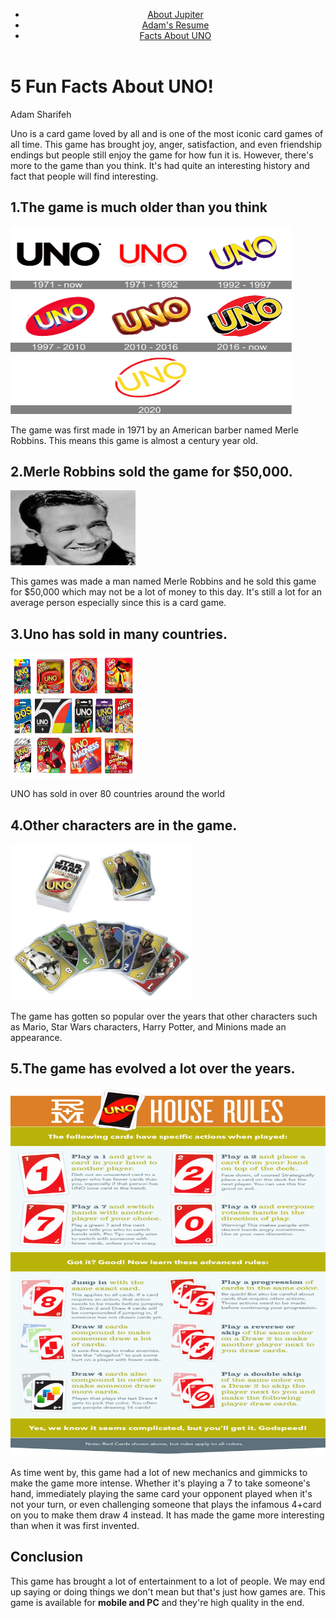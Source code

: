 <!Doctype html>
<html lang="en">
<head>
	<meta charset="UTF-8">
	<title>5 Fun Facts About UNO!</title>
</head>
<body>
  <header>
    <nav>
      <ul>
        <li><a href="https://adam893-o.github.io/project-1-jupiter.html">About Jupiter</a></li>
        <li><a href="https://adam893-o.github.io/resume.html">Adam's Resume</a></li>
        <li><a href="https://adam893-o.github.io/Project-1-UNO">Facts About UNO</a></li>
      </ul>
    </nav>
  </header>
    <div>
      <h1>5 Fun Facts About UNO!</h1>
	  <p>Adam Sharifeh</p>
	  <p>Uno is a card game loved by all and is one of the most iconic card games of all time. This game has brought joy, anger, satisfaction, and even friendship endings but people still enjoy the game for how fun it is. However, there's more to the game than you think. It's had quite an interesting history and fact that people will find interesting.</p>
	<h2>1.The game is much older than you think</h2>
	  <img src="Media/Image4.png" height="300" width="450" alt="Image of Uno history"/>
	  <p>The game was first made in 1971 by an American barber named Merle Robbins. This means this game is almost a century year old.</p>
	<h2>2.Merle Robbins sold the game for $50,000.</h2>
	<img src="Media/Image5.jpeg" height="120" width="200" alt="Image of Merle Robbins"/>
	  <p>This games was made a man named Merle Robbins and he sold this game for $50,000 which may not be a lot of money to this day. It's still a lot for an average person especially since this is a card game.</p>
	<h2>3.Uno has sold in many countries.</h2>
	  <img src="Media/Image6.png" height="200" width="200" alt="Image of other UNO cards"/>
	  <p>UNO has sold in over 80 countries around the world</p>
	<h2>4.Other characters are in the game.</h2>
	  <img src="Media/Image7.jpeg" height="250" width="290" alt="Image of Uno history"/>
	  <p> The game has gotten so popular over the years that other characters such as Mario, Star Wars characters, Harry Potter, and Minions made an appearance.</p>
	<h2>5.The game has evolved a lot over the years.</h2>
	  <img src="Media/Image8.png" height="590" width="600" alt="Image of Uno new rules"/>
	  <p>As time went by, this game had a lot of new mechanics and gimmicks to make the game more intense. Whether it's playing a 7 to take someone's hand, immediately playing the same card your opponent played when it's not your turn, or even challenging someone that plays the infamous 4+card on you to make them draw 4 instead. It has made the game more interesting than when it was first invented.</p>
	<h2>Conclusion</h2>
	  <p>This game has brought a lot of entertainment to a lot of people. We may end up saying or doing things we don't mean but that's just how games are. This game is available for <strong>mobile and PC</strong> and they're high quality in the end.</p>
  </div>
</body>
</html>
